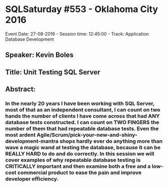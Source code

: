 # SQLSaturday #553 - Oklahoma City 2016
Event Date: 27-08-2016 - Session time: 12:45:00 - Track: Application  Database Development
## Speaker: Kevin Boles
## Title: Unit Testing SQL Server
## Abstract:
### In the nearly 20 years I have been working with SQL Server, most of that as an independent consultant, I can count on two hands the number of clients I have come across that had ANY database tests constructed.  I can count on TWO FINGERS the number of them that had repeatable database tests.  Even the most ardent Agile/Scrum/pick-your-new-and-shiny-development-mantra shops hardly ever do anything more than wave a magic wand at testing the database, because it can be REALLY HARD to do and do correctly.  In this session we will cover examples of why repeatable database testing is CRITICALLY important and then examine both a free and a low-cost commercial product to ease the pain and improve developer efficiency.
